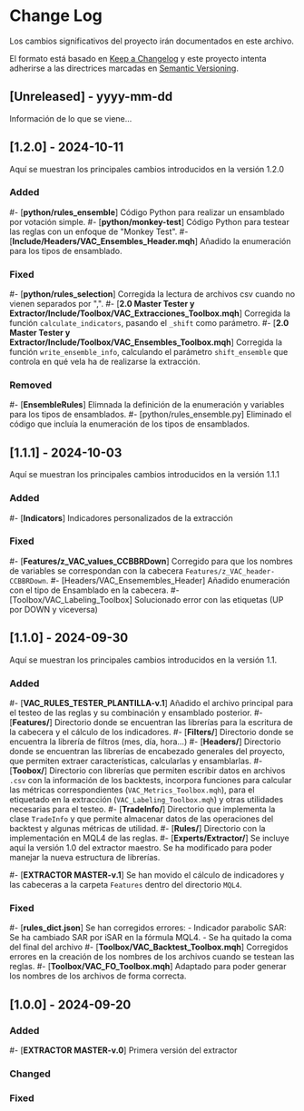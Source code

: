 # Change Log

Los cambios significativos del proyecto irán documentados en este archivo.

El formato está basado en [Keep a Changelog](http://keepachangelog.com/)
y este proyecto intenta adherirse a las directrices marcadas en [Semantic Versioning](http://semver.org/).

## [Unreleased] - yyyy-mm-dd

Información de lo que se viene...

## [1.2.0] - 2024-10-11

Aquí se muestran los principales cambios introducidos en la versión 1.2.0

### Added

#- [**python/rules_ensemble**] Código Python para realizar un ensamblado por votación simple.
#- [**python/monkey-test**] Código Python para testear las reglas con un enfoque de "Monkey Test".
#- [**Include/Headers/VAC_Ensembles_Header.mqh**] Añadido la enumeración para los tipos de ensamblado.

### Fixed

#- [**python/rules_selection**] Corregida la lectura de archivos csv cuando no vienen separados por ",".
#- [**2.0 Master Tester y Extractor/Include/Toolbox/VAC_Extracciones_Toolbox.mqh**] Corregida la función `calculate_indicators`, pasando el `_shift` como parámetro.
#- [**2.0 Master Tester y Extractor/Include/Toolbox/VAC_Ensembles_Toolbox.mqh**] Corregida la función `write_ensemble_info`, calculando el parámetro `shift_ensemble` que controla en qué vela ha de realizarse la extracción.

### Removed

#- [**EnsembleRules**] Elimnada la definición de la enumeración y variables para los tipos de ensamblados.
#- [python/rules_ensemble.py] Eliminado el código que incluía la enumeración de los tipos de ensamblados.

## [1.1.1] - 2024-10-03

Aquí se muestran los principales cambios introducidos en la versión 1.1.1

### Added

#- [**Indicators**] Indicadores personalizados de la extracción

### Fixed

#- [**Features/z_VAC_values_CCBBRDown**] Corregido para que los nombres de variables se correspondan con la cabecera `Features/z_VAC_header-CCBBRDown`.
#- [Headers/VAC_Ensemembles_Header] Añadido enumeración con el tipo de Ensamblado en la cabecera.
#- [Toolbox/VAC_Labeling_Toolbox] Solucionado error con las etiquetas (UP por DOWN y viceversa)

## [1.1.0] - 2024-09-30

Aquí se muestran los principales cambios introducidos en la versión 1.1.

### Added

#- [**VAC_RULES_TESTER_PLANTILLA-v.1**] Añadido el archivo principal para el testeo de las reglas y su combinación y ensamblado posterior.
#- [**Features/**] Directorio donde se encuentran las librerías para la escritura de la cabecera y el cálculo de los indicadores.
#- [**Filters/**] Directorio donde se encuentra la librería de filtros (mes, día, hora...)
#- [**Headers/**] Directorio donde se encuentran las librerías de encabezado generales del proyecto, que permiten extraer características, calcularlas y ensamblarlas.
#- [**Toobox/**] Directorio con librerías que permiten escribir datos en archivos `.csv` con la información de los backtests, incorpora funciones para calcular las métricas correspondientes (`VAC_Metrics_Toolbox.mqh`), para el etiquetado en la extracción (`VAC_Labeling_Toolbox.mqh`) y otras utilidades necesarias para el testeo.
#- [**TradeInfo/**] Directorio que implementa la clase `TradeInfo` y que permite almacenar datos de las operaciones del backtest y algunas métricas de utilidad.
#- [**Rules/**] Directorio con la implementación en MQL4 de las reglas.
#- [**Experts/Extractor/**] Se incluye aquí la versión 1.0 del extractor maestro. Se ha modificado para poder manejar la nueva estructura de librerías.

#- [**EXTRACTOR MASTER-v.1**] Se han movido el cálculo de indicadores y las cabeceras a la carpeta `Features` dentro del directorio `MQL4`.

### Fixed

#- [**rules_dict.json**] Se han corregidos errores: - Indicador parabolic SAR: Se ha cambiado SAR por iSAR en la fórmula MQL4. - Se ha quitado la coma del final del archivo
#- [**Toolbox/VAC_Backtest_Toolbox.mqh**] Corregidos errores en la creación de los nombres de los archivos cuando se testean las reglas.
#- [**Toolbox/VAC_FO_Toolbox.mqh**] Adaptado para poder generar los nombres de los archivos de forma correcta.

## [1.0.0] - 2024-09-20

### Added

#- [**EXTRACTOR MASTER-v.0**] Primera versión del extractor

### Changed

### Fixed
